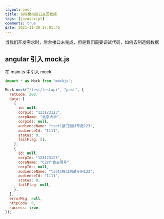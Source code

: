 ```yaml
---
layout: post
title: 前端模拟接口返回数据
tags: [javascript]
comments: true
date: 2021-11-30 17:01:46
---
```


当我们开发需求时，后台接口未完成，但是我们需要调试代码，如何去制造假数据

<!-- more -->

## angular 引入 mock.js

在 main.ts 中引入 mock

```js
import * as Mock from "mockjs";

Mock.mock("/test/testapi", "post", {
  retCode: 200,
  data: [
    {
      id: null,
      corpId: "123123123",
      corpName: "北京大学",
      corpIds: null,
      audienceName: "tset1接口测试专用123",
      audienceId: "1111",
      status: 0,
      failFlag: [],
    },
    {
      id: null,
      corpId: "123123123",
      corpName: "CZY广告主零号",
      corpIds: null,
      audienceName: "tset1接口测试专用123",
      audienceId: "1111",
      status: 0,
      failFlag: null,
    },
  ],
  errorMsg: null,
  httpCode: 0,
  success: true,
});
```

